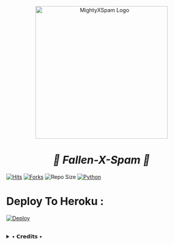 <p align="center">
  <img src="https://te.legra.ph/file/45ee83f10ecfd2befee97.jpg"width="350"" alt="MightyXSpam Logo">
</p>
<h1 align="center">
  <b><i>🥵 Fallen-X-Spam 🥵</i></b>
</h1>

[![Hits](https://hits.seeyoufarm.com/api/count/incr/badge.svg?url=https%3A%2F%2Fgithub.com%2FBeingMighty%2FMightyXBotSpam&count_bg=%2379C83D&title_bg=%23555555&icon=&icon_color=%23E7E7E7&title=Hits&edge_flat=true)](https://github.com/BeingMighty/MightyXBotSpam)
[![Forks](https://img.shields.io/github/forks/BeingMighty/MightyXBotSpam?style=flat-square&color=blue)](https://github.com/BeingMighty/MightyXBotSpam/fork)
![Repo Size](https://img.shields.io/github/repo-size/BeingMighty/MightyXBotSpam?&color=limegreen&style=flat-square&logo=github)
[![Python](https://img.shields.io/badge/Python-v3.9.7-blue?style=flat-square)](https://www.python.org/)


# Deploy To Heroku :

[![Deploy](https://www.herokucdn.com/deploy/button.svg)](https://heroku.com/deploy?template=https://github.com/Fa11en/Fallen-X-Spam)

<br>

<details>
 
  <summary> • 𝗖𝗿𝗲𝗱𝗶𝘁𝘀 • </summary>
  
* Owner/Devloper- [ᵀᵉᵃᵐ『𝐒.𝐒』🇮🇳➤『𝙰𝚁𝙶』](https://t.me/ARG_GAMING_9300)

</details>
